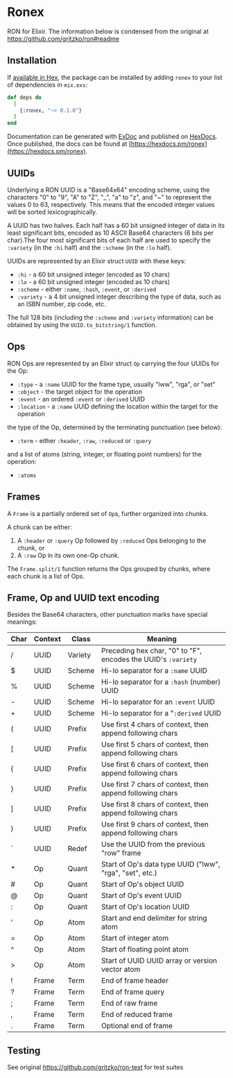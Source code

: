 # Ronex

RON for Elixir. The information below is condensed from the original
at https://github.com/gritzko/ron#readme

## Installation

If [available in Hex](https://hex.pm/docs/publish), the package can be installed
by adding `ronex` to your list of dependencies in `mix.exs`:

```elixir
def deps do
  [
    {:ronex, "~> 0.1.0"}
  ]
end
```

Documentation can be generated with [ExDoc](https://github.com/elixir-lang/ex_doc)
and published on [HexDocs](https://hexdocs.pm). Once published, the docs can
be found at [https://hexdocs.pm/ronex](https://hexdocs.pm/ronex).

## UUIDs

Underlying a RON UUID is a "Base64x64" encoding scheme, using
the characters "0" to "9", "A" to "Z", "_", "a" to "z", and "~"
to represent the values 0 to 63, respectively. This means that
the encoded integer values will be sorted lexicographically.

A UUID has two halves. Each half has a 60 bit unsigned integer
of data in its least significant bits, encoded as 10 ASCII
Base64 characters (6 bits per char).The four most significant
bits of each half are used to specify the `:variety` (in the
`:hi` half) and the `:scheme` (in the `:lo` half).

UUIDs are represented by an Elixir struct `UUID` with these
keys:
* `:hi` - a 60 bit unsigned integer (encoded as 10 chars)
* `:lo` - a 60 bit unsigned integer (encoded as 10 chars)
* `:scheme` - either `:name`, `:hash`, `:event`, or `:derived`
* `:variety` - a 4 bit unsigned integer describing the type of data, such
   as an ISBN number, zip code, etc.

The full 128 bits (including the `:scheme` and `:variety` information)
can be obtained by using the `UUID.to_bitstring/1` function.

## Ops

RON Ops are represented by an Elixir struct `Op` carrying the four UUIDs
for the Op:
* `:type` - a `:name` UUID for the frame type, usually "lww", "rga", or "set"
* `:object` - the target object for the operation
* `:event` - an ordered `:event` or `:derived` UUID
* `:location` - a `:name` UUID defining the location within the target for the operation

the type of the Op, determined by the terminating punctuation (see below):
* `:term` - either `:header`, `:raw`, `:reduced` or `:query`

and a list of atoms (string, integer, or floating point numbers) for the operation:
* `:atoms`

## Frames

A `Frame` is a partially ordered set of `Op`s, further organized into chunks.

A chunk can be either:
1. A `:header` or `:query` Op followed by `:reduced` Ops belonging to the chunk, or
2. A `:raw` Op in its own one-Op chunk.

The `Frame.split/1` function returns the Ops grouped by chunks, where each chunk is
a list of Ops.

## Frame, Op and UUID text encoding

Besides the Base64 characters, other punctuation marks have special meanings:

| Char | Context | Class   | Meaning                                                        |
| ---- | ------- | ------- | -------------------------------------------------------------- |
| \/   | UUID    | Variety | Preceding hex char, "0" to "F", encodes the UUID's `:variety`  |
| \$   | UUID    | Scheme  | Hi-lo separator for a `:name` UUID                             |
| \%   | UUID    | Scheme  | Hi-lo separator for a `:hash` (number) UUID                    |
| \-   | UUID    | Scheme  | Hi-lo separator for an `:event` UUID                           |
| \+   | UUID    | Scheme  | Hi-lo separator for a "`:derived` UUID                         |
| \(   | UUID    | Prefix  | Use first 4 chars of context, then append following chars      |
| \[   | UUID    | Prefix  | Use first 5 chars of context, then append following chars      |
| \{   | UUID    | Prefix  | Use first 6 chars of context, then append following chars      |
| \}   | UUID    | Prefix  | Use first 7 chars of context, then append following chars      |
| \]   | UUID    | Prefix  | Use first 8 chars of context, then append following chars      |
| \)   | UUID    | Prefix  | Use first 9 chars of context, then append following chars      |
| \`   | UUID    | Redef   | Use the UUID from the previous "row" frame                     |
| \*   | Op      | Quant   | Start of Op's data type UUID ("lww", "rga", "set", etc.)       |
| \#   | Op      | Quant   | Start of Op's object UUID                                      |
| \@   | Op      | Quant   | Start of Op's event UUID                                       |
| \:   | Op      | Quant   | Start of Op's location UUID                                    |
| \'   | Op      | Atom    | Start and end delimiter for string atom                        |
| \=   | Op      | Atom    | Start of integer atom                                          |
| \^   | Op      | Atom    | Start of floating point atom                                   |
| \>   | Op      | Atom    | Start of UUID UUID array or version vector atom                |
| \!   | Frame   | Term    | End of frame header                                            |
| \?   | Frame   | Term    | End of frame query                                             |
| \;   | Frame   | Term    | End of raw frame                                               |
| \,   | Frame   | Term    | End of reduced frame                                           |
| \.   | Frame   | Term    | Optional end of frame                                          |

## Testing

See original https://github.com/gritzko/ron-test for test suites
